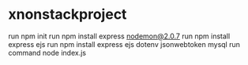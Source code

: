 # xnonstackproject
run npm init
run npm install express nodemon@2.0.7
run npm install express ejs
run npm install express ejs dotenv jsonwebtoken mysql 
run command node index.js

